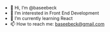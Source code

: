 - 👋 Hi, I’m @baseebeck
- 👀 I’m interested in Front End Development
- 🌱 I’m currently learning React
- 📫 How to reach me: baseebeck@gmail.com

<!---
baseebeck/baseebeck is a ✨ special ✨ repository because its `README.md` (this file) appears on your GitHub profile.
You can click the Preview link to take a look at your changes.
--->
